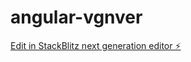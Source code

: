 # angular-vgnver

[Edit in StackBlitz next generation editor ⚡️](https://stackblitz.com/~/github.com/zzbo777/angular-vgnver)